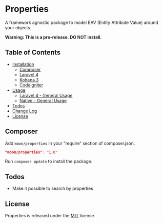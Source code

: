# Properties
A framework agnostic package to model EAV (Entity Attribute Value) around your objects.

**Warning: This is a pre-release. DO NOT install.**
## Table of Contents

- <a href="#installation">Installation</a>
    - <a href="#composer">Composer</a>
    - <a href="docs/laravel4-installation.md">Laravel 4</a>
    - <a href="#kohana">Kohana 3</a>
    - <a href="#codeigniter">Codeigniter</a>
- <a href="#usage">Usage</a>
	- <a href="docs/laravel4-usage.md">Laravel 4 - General Usage</a>
	- <a href="docs/native-usage.md">Native - General Usage</a>
- <a href="#todos">Todos</a>
- <a href="changelog.md">Change Log</a>
- <a href="#license">License</a>

## Composer

Add `moon/properties` in your "require" section of composer.json.

```json
"moon/properties": "1.0"
```

Run `composer update` to install the package.

## Todos

* Make it possible to search by properties

## License

Properties is released under the [MIT](http://opensource.org/licenses/MIT) license.